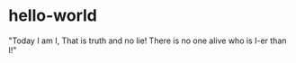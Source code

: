 # hello-world

"Today I am I, 
That is truth and no lie!
There is no one alive who is I-er than I!"
